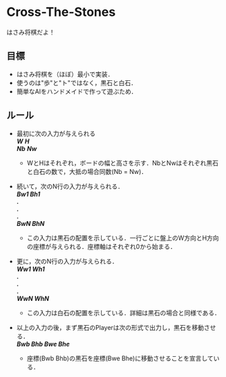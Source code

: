 # Cross-The-Stones
はさみ将棋だよ！
## 目標
* はさみ将棋を（ほぼ）最小で実装．
* 使うのは"歩"と"ト"ではなく，黒石と白石．
* 簡単なAIをハンドメイドで作って遊ぶため．


## ルール
 * 最初に次の入力が与えられる  
***W*** ***H***  
***Nb*** ***Nw***  
	* WとHはそれぞれ，ボードの幅と高さを示す．NbとNwはそれぞれ黒石と白石の数で，大抵の場合同数(Nb = Nw)．  
* 続いて，次のN行の入力が与えられる．  
***Bw1 Bh1  
.  
.  
.  
BwN BhN***  
	* この入力は黒石の配置を示している．一行ごとに盤上のW方向とH方向の座標が与えられる．座標軸はそれぞれ0から始まる．  
* 更に，次のN行の入力が与えられる．  
***Ww1 Wh1  
.  
.  
.  
WwN WhN***  
	* この入力は白石の配置を示している．詳細は黒石の場合と同様である．  


* 以上の入力の後，まず黒石のPlayerは次の形式で出力し，黒石を移動させる．  
***Bwb Bhb Bwe Bhe***
	* 座標(Bwb Bhb)の黒石を座標(Bwe Bhe)に移動させることを宣言している．
